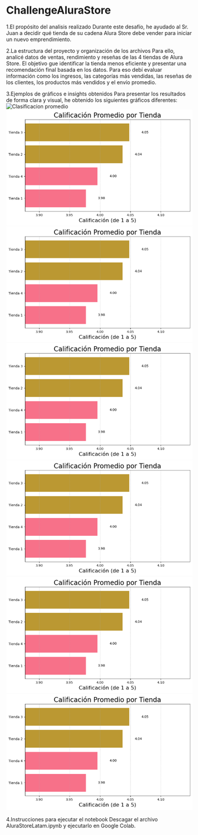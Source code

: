 # ChallengeAluraStore

1.El propósito del analisis realizado
Durante este desafío, he ayudado al Sr. Juan a decidir qué tienda de su cadena Alura Store debe vender para iniciar un nuevo emprendimiento.

2.La estructura del proyecto y organización de los archivos
Para ello, analicé datos de ventas, rendimiento y reseñas de las 4 tiendas de Alura Store. El objetivo gue identificar la tienda menos eficiente y presentar una recomendación final basada en los datos.
Para eso debí evaluar información como los ingresos, las categorías más vendidas, las reseñas de los clientes, los productos más vendidos y el envío promedio.


 3.Ejemplos de gráficos e insights obtenidos
Para presentar los resultados de forma clara y visual, he obtenido los siguientes gráficos diferentes:
![Clasificacion promedio](iimagenes/ingresosTotales.png)
![Clasificacion promedio](imagenes/clasificacionPromedio.png)
![Clasificacion promedio](imagenes/clasificacionPromedio.png)
![Clasificacion promedio](imagenes/clasificacionPromedio.png)
![Clasificacion promedio](imagenes/clasificacionPromedio.png)
![Clasificacion promedio](imagenes/clasificacionPromedio.png)
![Clasificacion promedio](imagenes/clasificacionPromedio.png)


4.Instrucciones para ejecutar el notebook
Descagar el archivo AluraStoreLatam.ipynb y ejecutarlo en Google Colab.
 

